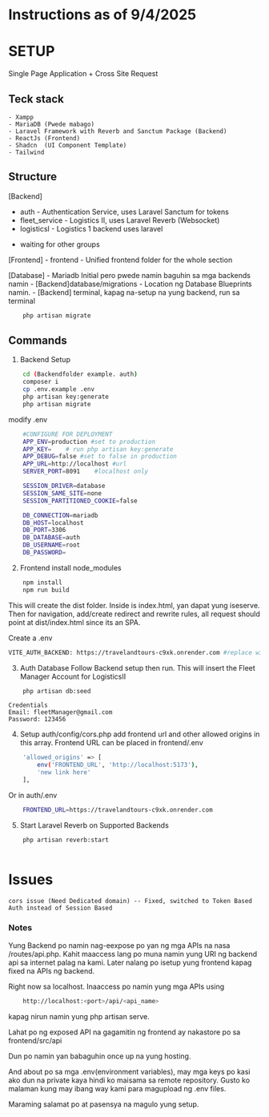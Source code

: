 # Instructions as of 9/4/2025
# SETUP
Single Page Application + Cross Site Request

##  Teck stack
    - Xampp
    - MariaDB (Pwede mabago)
    - Laravel Framework with Reverb and Sanctum Package (Backend)
    - ReactJs (Frontend)
    - Shadcn  (UI Component Template)
    - Tailwind

##  Structure
[Backend]
- auth          - Authentication Service, uses Laravel Sanctum for tokens
- fleet_service - Logistics II, uses Laravel Reverb (Websocket)
- logisticsI    - Logistics 1 backend uses laravel

* waiting for other groups

[Frontend]
    - frontend      - Unified frontend folder for the whole section

[Database]
    - Mariadb Initial pero pwede namin baguhin sa mga backends namin
    - [Backend]database/migrations - Location ng Database Blueprints namin.
    - [Backend] terminal, kapag na-setup na yung backend, run sa terminal

```bash
    php artisan migrate
```

##  Commands
1. Backend Setup
```bash
    cd (Backendfolder example. auth)
    composer i
    cp .env.example .env
    php artisan key:generate
    php artisan migrate
```

modify .env
```bash
    #CONFIGURE FOR DEPLOYMENT
    APP_ENV=production #set to production
    APP_KEY=    # run php artisan key:generate
    APP_DEBUG=false #set to false in production
    APP_URL=http://localhost #url
    SERVER_PORT=8091    #localhost only

    SESSION_DRIVER=database
    SESSION_SAME_SITE=none
    SESSION_PARTITIONED_COOKIE=false

    DB_CONNECTION=mariadb
    DB_HOST=localhost
    DB_PORT=3306
    DB_DATABASE=auth
    DB_USERNAME=root
    DB_PASSWORD=
```

2. Frontend
install node_modules
```bash
    npm install
    npm run build
```
This will create the dist folder. Inside is index.html, yan dapat yung iseserve.
Then for navigation, add/create redirect and rewrite rules, all request should point at dist/index.html since its an SPA.

Create a .env
```bash
VITE_AUTH_BACKEND: https://travelandtours-c9xk.onrender.com #replace with the auth backend url
```

3. Auth Database
Follow Backend setup then run. This will insert the Fleet Manager Account for LogisticsII
```bash
    php artisan db:seed
```
    Credentials
    Email: fleetManager@gmail.com
    Password: 123456

4. Setup auth/config/cors.php
add frontend url and other allowed origins in this array. Frontend URL can be placed in frontend/.env
```bash
    'allowed_origins' => [
        env('FRONTEND_URL', 'http://localhost:5173'),
        'new link here'
    ],
```
Or in auth/.env

```bash
    FRONTEND_URL=https://travelandtours-c9xk.onrender.com
```

5. Start Laravel Reverb on Supported Backends

```bash
    php artisan reverb:start
    
```

# Issues
    cors issue (Need Dedicated domain) -- Fixed, switched to Token Based Auth instead of Session Based
    

### Notes
Yung Backend po namin nag-eexpose po yan ng mga APIs na nasa /routes/api.php. Kahit maaccess lang po muna namin yung URI ng backend api sa internet palag na kami. Later nalang po isetup yung frontend kapag fixed na APIs ng backend.

Right now sa localhost. Inaaccess po namin yung mga APIs using 

```bash 
    http://localhost:<port>/api/<api_name>

``` 
kapag nirun namin yung php artisan serve. 

Lahat po ng exposed API na gagamitin ng frontend ay nakastore po sa frontend/src/api

Dun po namin yan babaguhin once up na yung hosting.

And about po sa mga .env(environment variables), may mga keys po kasi ako dun na private kaya hindi ko maisama sa remote repository. Gusto ko malaman kung may ibang way kami para magupload ng .env files.


Maraming salamat po at pasensya na magulo yung setup.






        


        